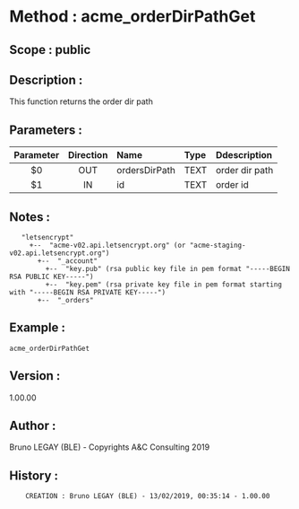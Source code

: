 ﻿# **Method :** acme_orderDirPathGet## **Scope :** public## **Description :** This function returns the order dir path## **Parameters :** | Parameter | Direction | Name | Type | Ddescription | |:----:|:----:|:----|:----|:----| | $0 | OUT | ordersDirPath | TEXT | order dir path | | $1 | IN | id | TEXT | order id | ## **Notes :**        "letsencrypt"         +--  "acme-v02.api.letsencrypt.org" (or "acme-staging-v02.api.letsencrypt.org")           +--  "_account"             +--  "key.pub" (rsa public key file in pem format "-----BEGIN RSA PUBLIC KEY-----")             +--  "key.pem" (rsa private key file in pem format starting with "-----BEGIN RSA PRIVATE KEY-----")           +--  "_orders"## **Example :** ```acme_orderDirPathGet```## **Version :** 1.00.00## **Author :** Bruno LEGAY (BLE) - Copyrights A&C Consulting 2019## **History :**          CREATION : Bruno LEGAY (BLE) - 13/02/2019, 00:35:14 - 1.00.00